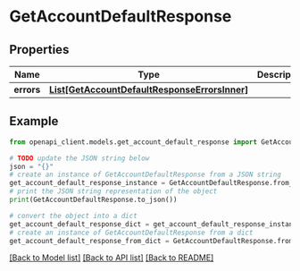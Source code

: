 # GetAccountDefaultResponse


## Properties

Name | Type | Description | Notes
------------ | ------------- | ------------- | -------------
**errors** | [**List[GetAccountDefaultResponseErrorsInner]**](GetAccountDefaultResponseErrorsInner.md) |  | [optional] 

## Example

```python
from openapi_client.models.get_account_default_response import GetAccountDefaultResponse

# TODO update the JSON string below
json = "{}"
# create an instance of GetAccountDefaultResponse from a JSON string
get_account_default_response_instance = GetAccountDefaultResponse.from_json(json)
# print the JSON string representation of the object
print(GetAccountDefaultResponse.to_json())

# convert the object into a dict
get_account_default_response_dict = get_account_default_response_instance.to_dict()
# create an instance of GetAccountDefaultResponse from a dict
get_account_default_response_from_dict = GetAccountDefaultResponse.from_dict(get_account_default_response_dict)
```
[[Back to Model list]](../README.md#documentation-for-models) [[Back to API list]](../README.md#documentation-for-api-endpoints) [[Back to README]](../README.md)


